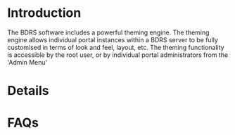 # Introduction #

The BDRS software includes a powerful theming engine. The theming engine allows individual portal instances within a BDRS server to be fully customised in terms of look and feel, layout, etc. The theming functionality is accessible by the root user, or by individual portal administrators from the 'Admin Menu'

# Details #


# FAQs #